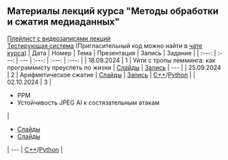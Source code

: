 ## Материалы лекций курса "Методы обработки и сжатия медиаданных"

[Плейлист с видеозаписями лекций](https://www.youtube.com/playlist?list=PLhe7c-LCgl4IgY0a3RPwCt-YwL-dPxLvb)
\
[Тестирующая система](https://fall.cv-gml.ru) (Пригласительный код можно найти в [чате курса](https://t.me/vgcourse2024))
| Дата | Номер | Тема | Презентация | Запись | Задание |
| :---: | :---: | --- | :---: | :---: | :---: |
| 18.09.2024 | 1 | Уйти с тропы лемминга: как программисту преуспеть по жизни | [Слайды](https://github.com/vg-courses/autumn-bachelor-course/blob/main/01-lecture/Уйти%20с%20тропы%20лемминга.%20Как%20программисту%20преуспеть%20по%20жизни.pptx) | [Запись](https://www.youtube.com/watch?v=iCqhN6FnuQQ&t=1s&pp=ygUY0LXQttC40Log0LIg0LzQsNGC0LDQvdC1) | --- |
| 25.09.2024 | 2 | Арифметическое сжатие | [Слайды](https://github.com/vg-courses/autumn-bachelor-course/blob/main/02-lecture/Арифметическое%20сжатие.pptx) | [Запись](https://www.youtube.com/watch?v=Cmoc3pTGNJ0&list=PLhe7c-LCgl4IgY0a3RPwCt-YwL-dPxLvb&index=2&pp=iAQB) | [C++](https://fall.cv-gml.ru/course/53/task/2)/[Python](https://fall.cv-gml.ru/course/53/task/3) |
| 02.10.2024 | 3 | <ul><li>PPM</li><li>Устойчивость JPEG AI к состязательным атакам</li></uL> | <ul><li>[Слайды](https://github.com/vg-courses/autumn-bachelor-course/blob/main/03-lecture/Арифметическое%20сжатие%20PPM.pptx)</li><li>[Слайды](https://github.com/vg-courses/autumn-bachelor-course/blob/main/03-lecture/Новые%20стандарты%20сжатия%20и%20устойчивость%20JPEG%20AI%20к%20состязательным%20атакам.pdf)</li></uL> | --- | [C++](https://fall.cv-gml.ru/course/53/task/4)/[Python](https://fall.cv-gml.ru/course/53/task/5) |
